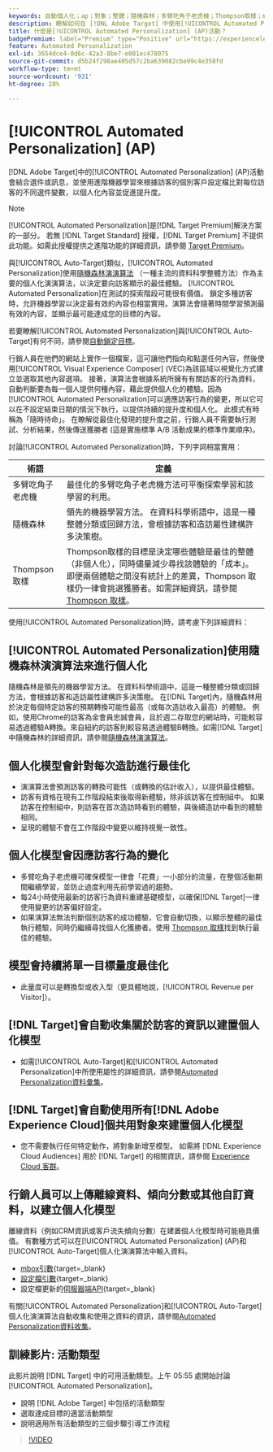 ```yaml
---
keywords: 自動個人化；ap；對象；整體；隨機森林；多臂吃角子老虎機；Thompson取樣；ml；機器學習
description: 瞭解如何在 [!DNL Adobe Target] 中使用[!UICONTROL Automated Personalization] (AP)活動，這些活動使用進階機器學習來比對每個訪客的不同優惠方案變數。
title: 什麼是[!UICONTROL Automated Personalization] (AP)活動？
badgePremium: label="Premium" type="Positive" url="https://experienceleague.adobe.com/docs/target/using/introduction/intro.html?lang=en#premium newtab=true" tooltip="檢視Target Premium包含的內容。"
feature: Automated Personalization
exl-id: 3654dce4-0d6c-42a3-8be7-e081ec478075
source-git-commit: d5b24f298ae405d57c2ba639082cbe99c4e358fd
workflow-type: tm+mt
source-wordcount: '931'
ht-degree: 28%

---
```


# [!UICONTROL Automated Personalization] (AP)

[!DNL Adobe Target]中的[!UICONTROL Automated Personalization] (AP)活動會結合選件或訊息，並使用進階機器學習來根據訪客的個別客戶設定檔比對每位訪客的不同選件變數，以個人化內容並促進提升度。

>[!NOTE]
>
>[!UICONTROL Automated Personalization]是[!DNL Target Premium]解決方案的一部分。 若無 [!DNL Target Standard] 授權，[!DNL Target Premium] 不提供此功能。如需此授權提供之進階功能的詳細資訊，請參閱 [Target Premium](/help/main/c-intro/intro.md#premium)。

與[!UICONTROL Auto-Target]類似，[!UICONTROL Automated Personalization]使用[隨機森林演演算法](/help/main/c-activities/t-automated-personalization/algo-random-forest.md) （一種主流的資料科學整體方法）作為主要的個人化演演算法，以決定要向訪客顯示的最佳體驗。 [!UICONTROL Automated Personalization]在測試的探索階段可能很有價值。 鎖定多種訪客時，允許機器學習以決定最有效的內容也相當實用。演算法會隨著時間學習預測最有效的內容，並顯示最可能達成您的目標的內容。

若要瞭解[!UICONTROL Automated Personalization]與[!UICONTROL Auto-Target]有何不同，請參閱[自動鎖定目標](/help/main/c-activities/auto-target/auto-target-to-optimize.md#section_BA4D83BE40F14A96BE7CBC7C7CF2A8FB)。

行銷人員在他們的網站上實作一個檔案，這可讓他們指向和點選任何內容，然後使用[!UICONTROL Visual Experience Composer] (VEC)為該區域以視覺化方式建立並選取其他內容選項。 接著，演算法會根據系統所擁有有關訪客的行為資料，自動判斷要為每一個人提供何種內容，藉此提供個人化的體驗。因為[!UICONTROL Automated Personalization]可以適應訪客行為的變更，所以它可以在不設定結束日期的情況下執行，以提供持續的提升度和個人化。 此模式有時稱為「隨時待命」。 在瞭解從最佳化發現的提升度之前，行銷人員不需要執行測試、分析結果，然後傳送獲勝者 (這是實施標準 A/B 活動成果的標準作業順序)。

討論[!UICONTROL Automated Personalization]時，下列字詞相當實用：

| 術語 | 定義 |
|---|---|
| 多臂吃角子老虎機 | 最佳化的多臂吃角子老虎機方法可平衡探索學習和該學習的利用。 |
| 隨機森林 | 領先的機器學習方法。 在資料科學術語中，這是一種整體分類或回歸方法，會根據訪客和造訪屬性建構許多決策樹。 |
| Thompson 取樣 | Thompson取樣的目標是決定哪些體驗是最佳的整體（非個人化），同時儘量減少尋找該體驗的「成本」。 即便兩個體驗之間沒有統計上的差異，Thompson 取樣仍一律會挑選獲勝者。如需詳細資訊，請參閱 [Thompson 取樣](https://en.wikipedia.org/wiki/Thompson_sampling)。 |

使用[!UICONTROL Automated Personalization]時，請考慮下列詳細資料：

## [!UICONTROL Automated Personalization]使用隨機森林演演算法來進行個人化

隨機森林是領先的機器學習方法。 在資料科學術語中，這是一種整體分類或回歸方法，會根據訪客和造訪屬性建構許多決策樹。 在[!DNL Target]內，隨機森林用於決定每個特定訪客的預期轉換可能性最高（或每次造訪收入最高）的體驗。 例如，使用Chrome的訪客為金會員忠誠會員，且於週二存取您的網站時，可能較容易透過體驗A轉換。來自紐約的訪客則較容易透過體驗B轉換。如需[!DNL Target]中隨機森林的詳細資訊，請參閱[隨機森林演演算法](/help/main/c-activities/t-automated-personalization/algo-random-forest.md)。

## 個人化模型會針對每次造訪進行最佳化

* 演演算法會預測訪客的轉換可能性（或轉換的估計收入），以提供最佳體驗。
* 訪客有資格在現有工作階段結束後取得新體驗，除非該訪客在控制組中。 如果訪客在控制組中，則訪客在首次造訪時看到的體驗，與後續造訪中看到的體驗相同。
* 呈現的體驗不會在工作階段中變更以維持視覺一致性。

## 個人化模型會因應訪客行為的變化

* 多臂吃角子老虎機可確保模型一律會「花費」一小部分的流量，在整個活動期間繼續學習，並防止過度利用先前學習過的趨勢。
* 每24小時使用最新的訪客行為資料重建基礎模型，以確保[!DNL Target]一律使用變更的訪客偏好設定。
* 如果演算法無法判斷個別訪客的成功體驗，它會自動切換，以顯示整體的最佳執行體驗，同時仍繼續尋找個人化獲勝者。使用 [Thompson 取樣](https://en.wikipedia.org/wiki/Thompson_sampling)找到執行最佳的體驗。

## 模型會持續將單一目標量度最佳化

* 此量度可以是轉換型或收入型（更具體地說，[!UICONTROL Revenue per Visitor]）。

## [!DNL Target]會自動收集關於訪客的資訊以建置個人化模型

* 如需[!UICONTROL Auto-Target]和[!UICONTROL Automated Personalization]中所使用屬性的詳細資訊，請參閱[Automated Personalization資料彙集](/help/main/c-activities/t-automated-personalization/ap-data.md)。

## [!DNL Target]會自動使用所有[!DNL Adobe Experience Cloud]個共用對象來建置個人化模型

* 您不需要執行任何特定動作，將對象新增至模型。 如需將 [!DNL Experience Cloud Audiences] 用於 [!DNL Target] 的相關資訊，請參閱 [Experience Cloud 客群](/help/main/c-integrating-target-with-mac/mmp.md)。

## 行銷人員可以上傳離線資料、傾向分數或其他自訂資料，以建立個人化模型

離線資料（例如CRM資訊或客戶流失傾向分數）在建置個人化模型時可能極具價值。 有數種方式可以在[!UICONTROL Automated Personalization] (AP)和[!UICONTROL Auto-Target]個人化演演算法中輸入資料。

* [mbox引數](https://experienceleague.adobe.com/docs/target-dev/developer/implementation/methods/methods-to-get-data-into-target.html){target=_blank}
* [設定檔引數](https://experienceleague.adobe.com/docs/target-dev/developer/implementation/methods/methods-to-get-data-into-target.html){target=_blank}
* 設定檔更新的[伺服器端API](https://experienceleague.adobe.com/docs/target-dev/developer/implementation/methods/methods-to-get-data-into-target.html){target=_blank}

有關[!UICONTROL Automated Personalization]和[!UICONTROL Auto-Target]個人化演演算法自動收集和使用之資料的資訊，請參閱[Automated Personalization資料收集](/help/main/c-activities/t-automated-personalization/ap-data.md)。

## 訓練影片: 活動類型

此影片說明 [!DNL Target] 中的可用活動類型。上午 05:55 處開始討論 [!UICONTROL Automated Personalization]。

* 說明 [!DNL Adobe Target] 中包括的活動類型
* 選取達成目標的適當活動類型
* 說明適用所有活動類型的三個步驟引導工作流程

>[!VIDEO](https://video.tv.adobe.com/v/17386)
